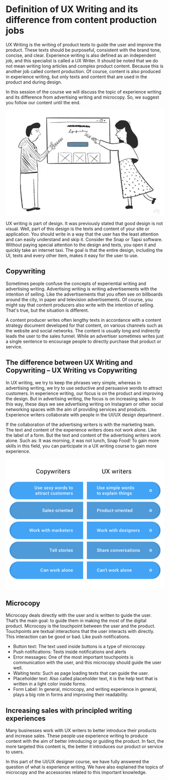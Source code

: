 # Definition of UX Writing and its difference from content production jobs

UX Writing is the writing of product texts to guide the user and improve the product. These texts should be purposeful, consistent with the brand tone, concise, and clear. Experience writing is also defined as an independent job, and this specialist is called a UX Writer. It should be noted that we do not mean writing long articles and complex product content. Because this is another job called content production. Of course, content is also produced in experience writing, but only texts and content that are used in the product and during design.

In this session of the course we will discuss the topic of experience writing and its difference from advertising writing and microcopy. So, we suggest you follow our content until the end.

![New knowledge writing experience for producing content for services or products](uxwriting-1.webp)

UX writing is part of design. It was previously stated that good design is not visual. Well, part of this design is the texts and content of your site or application. You should write in a way that the user has the least attention and can easily understand and skip it. Consider the Snap or Tapsi software. Without paying special attention to the design and texts, you open it and quickly take an internet taxi. The goal is that the entire design, including the UI, texts and every other item, makes it easy for the user to use.

## Copywriting

Sometimes people confuse the concepts of experiential writing and advertising writing. Advertising writing is writing advertisements with the intention of selling. Like the advertisements that you often see on billboards around the city, in paper and television advertisements. Of course, you might say that content producers also write with the intention of selling. That's true, but the situation is different.

A content producer writes often lengthy texts in accordance with a content strategy document developed for that content, on various channels such as the website and social networks. The content is usually long and indirectly leads the user to the sales funnel. While an advertiser sometimes writes just a single sentence to encourage people to directly purchase that product or service.

## The difference between UX Writing and Copywriting – UX Writing vs Copywriting

In UX writing, we try to keep the phrases very simple, whereas in advertising writing, we try to use seductive and persuasive words to attract customers. In experience writing, our focus is on the product and improving the design. But in advertising writing, the focus is on increasing sales. In this way, these days we see advertising writing on Instagram or other social networking spaces with the aim of providing services and products. Experience writers collaborate with people in the UI/UX design department .

If the collaboration of the advertising writers is with the marketing team. The text and content of the experience writers does not work alone. Like the label of a form. But the text and content of the advertising writers work alone. Such as: It was morning, it was not lunch, Snap Food! To gain more skills in this field, you can participate in a UX writing course to gain more experience.

![The difference between experience writing or UX writing and advertising writing at a glance](copywriting-vs-UX-writing.png)

## Microcopy

Microcopy deals directly with the user and is written to guide the user. That’s the main goal: to guide them in making the most of the digital product. Microcopy is the touchpoint between the user and the product. Touchpoints are textual interactions that the user interacts with directly. This interaction can be good or bad. Like push notifications.

- Button text: The text used inside buttons is a type of microcopy.
- Push notifications: Texts inside notifications and alerts
- Error messages: One of the most important touchpoints is communication with the user, and this microcopy should guide the user well.
- Waiting texts: Such as page loading texts that can guide the user.
- Placeholder text: Also called placeholder text, it is the help text that is written in a light color inside forms.
- Form Label: In general, microcopy, and writing experience in general, plays a big role in forms and improving their readability.

## Increasing sales with principled writing experiences

Many businesses work with UX writers to better introduce their products and increase sales. These people use experience writing to produce content with the aim of better introducing or guiding the product. In fact, the more targeted this content is, the better it introduces our product or service to users.

In this part of the UI/UX designer course, we have fully answered the question of what is experience writing. We have also explained the topics of microcopy and the accessories related to this important knowledge.
